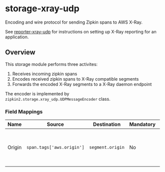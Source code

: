 # storage-xray-udp

Encoding and wire protocol for sending Zipkin spans to AWS X-Ray.

See [reporter-xray-udp](../reporter-xray-udp) for instructions on setting up
X-Ray reporting for an application.

## Overview
This storage module performs three activites:
 1. Receives incoming zipkin spans
 2. Encodes received zipkin spans to X-Ray compatible segments
 3. Forwards the encoded X-Ray segments to a X-Ray daemon endpoint

The encoder is implemented by `zipkin2.storage.xray_udp.UDPMessageEncoder` class.

### Field Mappings

| Name | Source | Destination | Mandatory | Transformation | Reference |
|------|--------|-------------|-----------|----------------|-----------|
| Origin | `span.tags['aws.origin']` | `segment.origin` | No | Simple value mapped | [**Segment fields**](https://docs.aws.amazon.com/xray/latest/devguide/xray-api-segmentdocuments.html#api-segmentdocuments-fields) > **Optional Segment Fields** > `origin` |